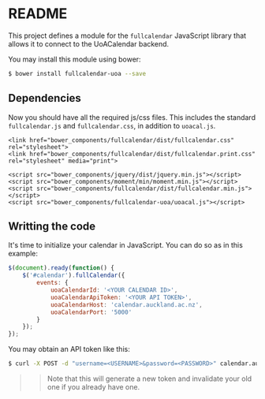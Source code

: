 README
======

This project defines a module for the `fullcalendar` JavaScript library that allows it to connect to the UoACalendar backend.

You may install this module using bower:

```bash
$ bower install fullcalendar-uoa --save
```

Dependencies
------------

Now you should have all the required js/css files. This includes the standard `fullcalendar.js` and `fullcalendar.css`, in addition to `uoacal.js`.

```
<link href="bower_components/fullcalendar/dist/fullcalendar.css" rel="stylesheet">
<link href="bower_components/fullcalendar/dist/fullcalendar.print.css" rel="stylesheet" media="print">

<script src="bower_components/jquery/dist/jquery.min.js"></script>
<script src="bower_components/moment/min/moment.min.js"></script>
<script src="bower_components/fullcalendar/dist/fullcalendar.min.js"></script>
<script src="bower_components/fullcalendar-uoa/uoacal.js"></script>
```

Writting the code
------------

It's time to initialize your calendar in JavaScript. You can do so as in this example:

```javascript
$(document).ready(function() {
    $('#calendar').fullCalendar({
        events: {
            uoaCalendarId: '<YOUR CALENDAR ID>',
            uoaCalendarApiToken: '<YOUR API TOKEN>',
            uoaCalendarHost: 'calendar.auckland.ac.nz',
            uoaCalendarPort: '5000'
        }
    });
});
```

You may obtain an API token like this:

```bash
$ curl -X POST -d "username=<USERNAME>&password=<PASSWORD>" calendar.auckland.ac.nz:5000/api-token-auth
```

>> Note that this will generate a new token and invalidate your old one if you already have one.


